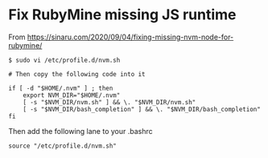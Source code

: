 # Fix RubyMine missing JS runtime

From https://sinaru.com/2020/09/04/fixing-missing-nvm-node-for-rubymine/

```
$ sudo vi /etc/profile.d/nvm.sh

# Then copy the following code into it

if [ -d "$HOME/.nvm" ] ; then
    export NVM_DIR="$HOME/.nvm"
    [ -s "$NVM_DIR/nvm.sh" ] && \. "$NVM_DIR/nvm.sh"
    [ -s "$NVM_DIR/bash_completion" ] && \. "$NVM_DIR/bash_completion"
fi
```
Then add the following lane to your .bashrc

```
source "/etc/profile.d/nvm.sh"
```
